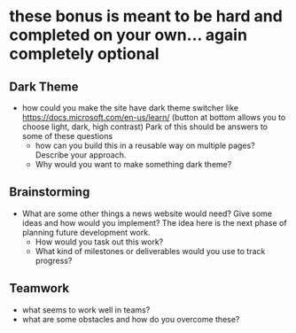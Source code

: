 # these bonus is meant to be hard and completed on your own... again completely optional

## Dark Theme
- how could you make the site have dark theme switcher like https://docs.microsoft.com/en-us/learn/ (button at bottom allows you to choose light, dark, high contrast) Park of this should be answers to some of these questions
  - how can you build this in a reusable way on multiple pages? Describe your approach.
  - Why would you want to make something dark theme?


## Brainstorming
- What are some other things a news website would need? Give some ideas and how would you implement? The idea here is the next phase of planning future development work. 
  - How would you task out this work? 
  - What kind of milestones or deliverables would you use to track progress?

## Teamwork
- what seems to work well in teams?
- what are some obstacles and how do you overcome these?